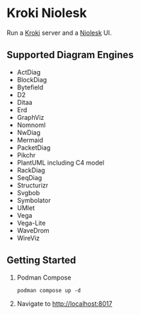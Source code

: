 # Kroki Niolesk

Run a [Kroki](https://kroki.io/) server and a [Niolesk](https://github.com/webgiss/niolesk) UI.

## Supported Diagram Engines

- ActDiag
- BlockDiag
- Bytefield
- D2
- Ditaa
- Erd
- GraphViz
- Nomnoml
- NwDiag
- Mermaid
- PacketDiag
- Pikchr
- PlantUML including C4 model
- RackDiag
- SeqDiag
- Structurizr
- Svgbob
- Symbolator
- UMlet
- Vega
- Vega-Lite
- WaveDrom
- WireViz

## Getting Started

1. Podman Compose

   ```shell
   podman compose up -d
   ```

2. Navigate to [http://localhost:8017](http://localhost:8017)